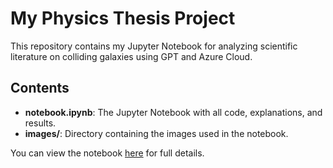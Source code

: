 # My Physics Thesis Project

This repository contains my Jupyter Notebook for analyzing scientific literature on colliding galaxies using GPT and Azure Cloud. 

## Contents

- **notebook.ipynb**: The Jupyter Notebook with all code, explanations, and results.
- **images/**: Directory containing the images used in the notebook.

You can view the notebook [here](Thesis-Markdown.ipynb) for full details.
